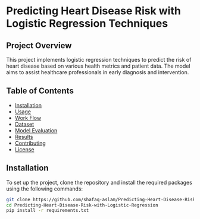 # Predicting Heart Disease Risk with Logistic Regression Techniques

## Project Overview
This project implements logistic regression techniques to predict the risk of heart disease based on various health metrics and patient data. The model aims to assist healthcare professionals in early diagnosis and intervention.

## Table of Contents
- [Installation](#installation)
- [Usage](#usage)
- [Work Flow](#work-flow)
- [Dataset](#dataset)
- [Model Evaluation](#model-evaluation)
- [Results](#results)
- [Contributing](#contributing)
- [License](#license)

## Installation
To set up the project, clone the repository and install the required packages using the following commands:

```bash
git clone https://github.com/shafaq-aslam/Predicting-Heart-Disease-Risk-with-Logistic-Regression.git
cd Predicting-Heart-Disease-Risk-with-Logistic-Regression
pip install -r requirements.txt
